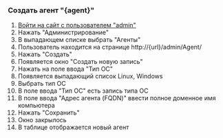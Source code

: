 ### Создать агент "{agent}"

1. [Войти на сайт с пользователем "admin"](../../../../0.%20Шаги/1.%20Войти%20на%20сайт%20с%20пользователем%20username.md)
1. Нажать "Администрирование"
1. В выпадающем списке выбрать "Агенты"
1. Пользователь находится на странице http://{url}/admin/Agent/
1. Нажать "Создать"
1. Появляется окно "Создать новую запись"
1. Нажать на поле ввода "Тип ОС"
1. Появляется выпадающий список Linux, Windows
1. Выбрать тип ОС
1. В поле ввода "Тип ОС" есть запись типа ОС
1. В поле ввода "Адрес агента (FQDN)" ввести полное доменное имя компьютера
1. Нажать "Сохранить"
1. Окно закрылось
1. В таблице отображается новый агент